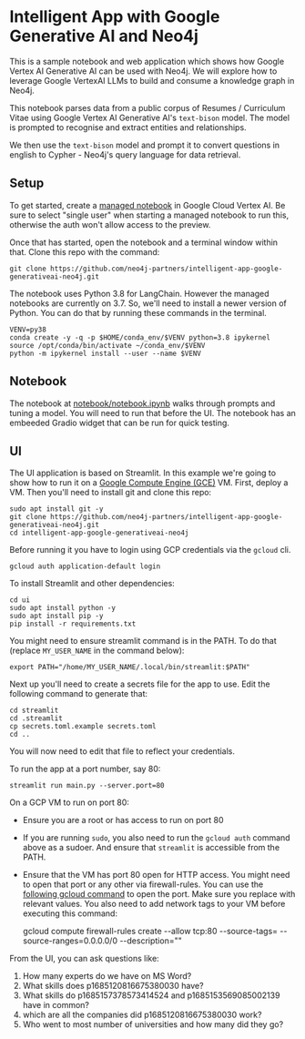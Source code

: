 # Intelligent App with Google Generative AI and Neo4j
This is a sample notebook and web application which shows how Google Vertex AI Generative AI can be used with Neo4j.  We will explore how to leverage Google VertexAI LLMs to build and consume a knowledge graph in Neo4j.

This notebook parses data from a public corpus of Resumes / Curriculum Vitae using Google Vertex AI Generative AI's `text-bison` model. The model is prompted to recognise and extract entities and relationships. 

We then use the `text-bison` model and prompt it to convert questions in english to Cypher - Neo4j's query language for data retrieval.

## Setup
To get started, create a [managed notebook](https://console.cloud.google.com/vertex-ai/workbench/managed) in Google Cloud Vertex AI.  Be sure to select "single user" when starting a managed notebook to run this, otherwise the auth won't allow access to the preview.

Once that has started, open the notebook and a terminal window within that.  Clone this repo with the command:

    git clone https://github.com/neo4j-partners/intelligent-app-google-generativeai-neo4j.git

The notebook uses Python 3.8 for LangChain.  However the managed notebooks are currently on 3.7.  So, we'll need to install a newer version of Python.  You can do that by running these commands in the terminal.

    VENV=py38
    conda create -y -q -p $HOME/conda_env/$VENV python=3.8 ipykernel
    source /opt/conda/bin/activate ~/conda_env/$VENV
    python -m ipykernel install --user --name $VENV

## Notebook
The notebook at [notebook/notebook.ipynb](notebook/notebook.ipynb) walks through prompts and tuning a model.  You will need to run that before the UI.
The notebook has an embeeded Gradio widget that can be run for quick testing.

## UI
The UI application is based on Streamlit. In this example we're going to show how to run it on a [Google Compute Engine (GCE)](https://console.cloud.google.com/compute/instances) VM.  First, deploy a VM.  Then you'll need to install git and clone this repo:

    sudo apt install git -y
    git clone https://github.com/neo4j-partners/intelligent-app-google-generativeai-neo4j.git
    cd intelligent-app-google-generativeai-neo4j

Before running it you have to login using GCP credentials via the `gcloud` cli.

    gcloud auth application-default login

To install Streamlit and other dependencies:

    cd ui
    sudo apt install python -y
    sudo apt install pip -y
    pip install -r requirements.txt

You might need to ensure streamlit command is in the PATH. To do that (replace `MY_USER_NAME` in the command below):

    export PATH="/home/MY_USER_NAME/.local/bin/streamlit:$PATH"


Next up you'll need to create a secrets file for the app to use.  Edit the following command to generate that:

    cd streamlit
    cd .streamlit
    cp secrets.toml.example secrets.toml
    cd ..

You will now need to edit that file to reflect your credentials.

To run the app at a port number, say 80:

    streamlit run main.py --server.port=80

On a GCP VM to run on port 80:
- Ensure you are a root or has access to run on port 80
- If you are running `sudo`, you also need to run the `gcloud auth` command above as a sudoer. And ensure that `streamlit` is accessible from the PATH.
- Ensure that the VM has port 80 open for HTTP access. You might need to open that port or any other via firewall-rules. You can use the [following gcloud command](https://cloud.google.com/sdk/gcloud/reference/compute/firewall-rules/create) to open the port. Make sure you replace with relevant values. You also need to add network tags to your VM before executing this command:

    gcloud compute firewall-rules create <rule-name> --allow tcp:80 --source-tags=<list-of-your-instances-name-tags> --source-ranges=0.0.0.0/0 --description="<your-description-here>"


From the UI, you can ask questions like:
1. How many experts do we have on MS Word?
2. What skills does p1685120816675380030 have?
3. What skills do p1685157378573414524 and p1685153569085002139 have in common?
4. which are all the companies did p1685120816675380030 work?
5. Who went to most number of universities and how many did they go?

